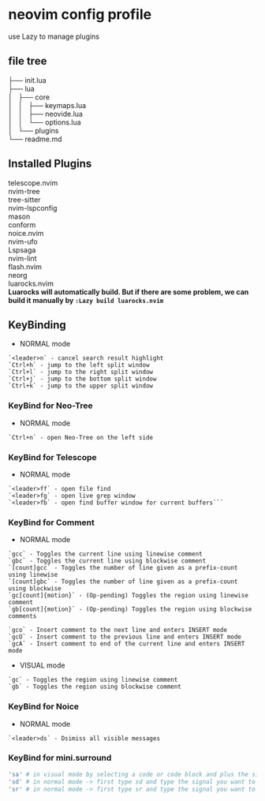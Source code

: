 # neovim config profile

use Lazy to manage plugins

## file tree

├── init.lua<br>
├── lua<br>
│   ├── core<br>
│   │   ├── keymaps.lua<br>
│   │   ├── neovide.lua<br>
│   │   └── options.lua<br>
│   └── plugins<br>
└── readme.md<br>

## Installed Plugins

telescope.nvim<br>
nvim-tree<br>
tree-sitter<br>
nvim-lspconfig<br>
mason<br>
conform<br>
noice.nvim<br>
nvim-ufo<br>
Lspsaga<br>
nvim-lint<br>
flash.nvim<br>
neorg<br>
luarocks.nvim<br>
<strong>Luarocks will automatically build. But if there are some problem, we can build it manually by `:Lazy build luarocks.nvim`</strong>

## KeyBinding

- NORMAL mode

```help
`<leader>n` - cancel search result highlight
`Ctrl+h` - jump to the left split window
`Ctrl+l` - jump to the right split window
`Ctrl+j` - jump to the bottom split window
`Ctrl+k` - jump to the upper split window
```

### KeyBind for Neo-Tree

- NORMAL mode

```help
`Ctrl+n` - open Neo-Tree on the left side
```

### KeyBind for Telescope

- NORMAL mode

````help
`<leader>ff` - open file find
`<leader>fg` - open live grep window
`<leader>fb` - open find buffer window for current buffers```
````

### KeyBind for Comment

- NORMAL mode

```help
`gcc` - Toggles the current line using linewise comment
`gbc` - Toggles the current line using blockwise comment
`[count]gcc` - Toggles the number of line given as a prefix-count using linewise
`[count]gbc` - Toggles the number of line given as a prefix-count using blockwise
`gc[count]{motion}` - (Op-pending) Toggles the region using linewise comment
`gb[count]{motion}` - (Op-pending) Toggles the region using blockwise comments
```

```help
`gco` - Insert comment to the next line and enters INSERT mode
`gcO` - Insert comment to the previous line and enters INSERT mode
`gcA` - Insert comment to end of the current line and enters INSERT mode
```

- VISUAL mode

```help
`gc` - Toggles the region using linewise comment
`gb` - Toggles the region using blockwise comment
```

### KeyBind for Noice

- NORMAL mode

```help
`<leader>ds` - Dsimiss all visible messages
```

### KeyBind for mini.surround

```bash
'sa' # in visual mode by selecting a code or code block and plus the signal you decided to use.
'sd' # in normal mode -> first type sd and type the signal you want to remove.
'sr' # in normal mode -> first type sr and type the signal you want to replace and finally type the new signal.
```
